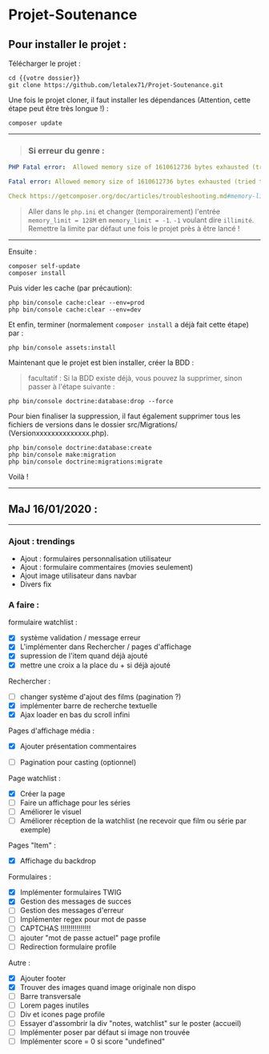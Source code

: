 # Projet-Soutenance

## Pour installer le projet : 

Télécharger le projet :
```bf
cd {{votre dossier}}
git clone https://github.com/letalex71/Projet-Soutenance.git
```

Une fois le projet cloner, il faut installer les dépendances (Attention, cette étape peut être très longue !) :
```bf
composer update
```
___
>### Si erreur du genre : 
```yaml
PHP Fatal error:  Allowed memory size of 1610612736 bytes exhausted (tried to allocate 67108864 bytes) in phar://C:/ProgramData/ComposerSetup/bin/composer.phar/src/Composer/DependencyResolver/Solver.php on line 223

Fatal error: Allowed memory size of 1610612736 bytes exhausted (tried to allocate 67108864 bytes) in phar://C:/ProgramData/ComposerSetup/bin/composer.phar/src/Composer/DependencyResolver/Solver.php on line 223

Check https://getcomposer.org/doc/articles/troubleshooting.md#memory-limit-errors for more info on how to handle out of memory errors
```
>Aller dans le `php.ini` et changer (temporairement) l'entrée `memory_limit = 128M` en `memory_limit = -1`. `-1` voulant dire `illimité`. Remettre la limite par défaut une fois le projet près à être lancé !
___
Ensuite :
```
composer self-update
composer install
```

Puis vider les cache (par précaution):
```bf
php bin/console cache:clear --env=prod
php bin/console cache:clear --env=dev
```


Et enfin, terminer (normalement `composer install` a déjà fait cette étape) par :
```bf
php bin/console assets:install
```

Maintenant que le projet est bien installer, créer la BDD : 

> facultatif : Si la BDD existe déjà, vous pouvez la supprimer, sinon passer à l'étape suivante :

```bf 
php bin/console doctrine:database:drop --force
```
Pour bien finaliser la suppression, il faut également supprimer tous les fichiers de versions dans le dossier src/Migrations/ (Versionxxxxxxxxxxxxxx.php).

```bf
php bin/console doctrine:database:create
php bin/console make:migration
php bin/console doctrine:migrations:migrate
```
Voilà !

***
## MaJ 16/01/2020 : 
***
### Ajout : trendings
* Ajout : formulaires personnalisation utilisateur
* Ajout : formulaire commentaires (movies seulement)
* Ajout image utilisateur dans navbar
* Divers fix


### A faire :
formulaire watchlist :
 - [x] système validation / message erreur
 - [x] L'implémenter dans Rechercher / pages d'affichage
 - [x] supression de l'item quand déjà ajouté
 - [x] mettre une croix a la place du + si déjà ajouté

Rechercher :
 - [ ] changer système d'ajout des films (pagination ?)
 - [x] implémenter barre de recherche textuelle
 - [x] Ajax loader en bas du scroll infini

Pages d'affichage média :
 - [x]  Ajouter présentation commentaires
 - [ ]  Pagination pour casting (optionnel)


Page watchlist :
 - [x] Créer la page
 - [ ] Faire un affichage pour les séries
 - [ ] Améliorer le visuel
 - [ ] Améliorer réception de la watchlist (ne recevoir que film ou série par exemple)

Pages "Item" :

- [x] Affichage du backdrop

Formulaires :

- [x] Implémenter formulaires TWIG
- [x] Gestion des messages de succes
- [ ] Gestion des messages d'erreur
- [ ] Implémenter regex pour mot de passe
- [ ] CAPTCHAS !!!!!!!!!!!!!!!
- [ ] ajouter "mot de passe actuel" page profile
- [ ] Redirection formulaire profile

Autre :
- [x] Ajouter footer
- [x] Trouver des images quand image originale non dispo
- [ ] Barre transversale
- [ ] Lorem pages inutiles
- [ ] Div et icones page profile
- [ ] Essayer d'assombrir la div "notes, watchlist" sur le poster (accueil)
- [ ] Implémenter poser par défaut si image non trouvée
- [ ] Implémenter score = 0 si score "undefined"